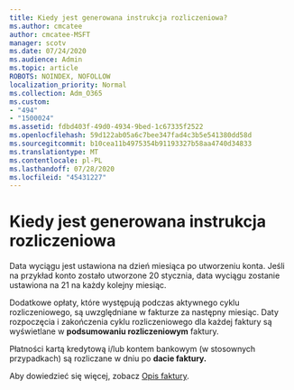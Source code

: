 ```yaml
---
title: Kiedy jest generowana instrukcja rozliczeniowa?
ms.author: cmcatee
author: cmcatee-MSFT
manager: scotv
ms.date: 07/24/2020
ms.audience: Admin
ms.topic: article
ROBOTS: NOINDEX, NOFOLLOW
localization_priority: Normal
ms.collection: Adm_O365
ms.custom:
- "494"
- "1500024"
ms.assetid: fdbd403f-49d0-4934-9bed-1c67335f2522
ms.openlocfilehash: 59d122ab05a6c7bee347fad4c3b5e541380dd58d
ms.sourcegitcommit: b10cea11b4975354b91193327b58aa4740d34833
ms.translationtype: MT
ms.contentlocale: pl-PL
ms.lasthandoff: 07/28/2020
ms.locfileid: "45431227"
---
```

# <a name="when-is-the-billing-statement-generated"></a>Kiedy jest generowana instrukcja rozliczeniowa

Data wyciągu jest ustawiona na dzień miesiąca po utworzeniu konta. Jeśli na przykład konto zostało utworzone 20 stycznia, data wyciągu zostanie ustawiona na 21 na każdy kolejny miesiąc.

Dodatkowe opłaty, które występują podczas aktywnego cyklu rozliczeniowego, są uwzględniane w fakturze za następny miesiąc. Daty rozpoczęcia i zakończenia cyklu rozliczeniowego dla każdej faktury są wyświetlane w **podsumowaniu rozliczeniowym** faktury.

Płatności kartą kredytową i/lub kontem bankowym (w stosownych przypadkach) są rozliczane w dniu po **dacie faktury.**
  
Aby dowiedzieć się więcej, zobacz [Opis faktury](https://docs.microsoft.com/microsoft-365/commerce/billing-and-payments/understand-your-invoice2).